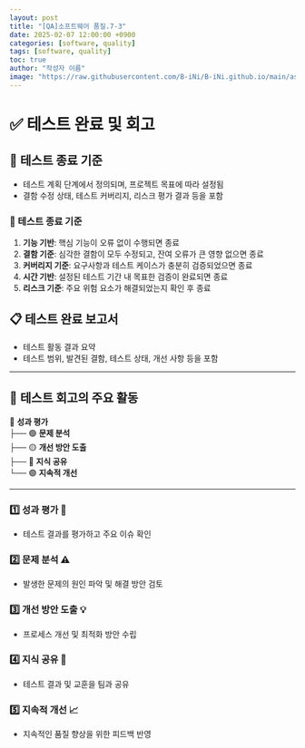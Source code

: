 ```yaml
---
layout: post
title: "[QA]소프트웨어 품질.7-3"
date: 2025-02-07 12:00:00 +0900
categories: [software, quality]
tags: [software, quality]
toc: true
author: "작성자 이름"
image: "https://raw.githubusercontent.com/B-iNi/B-iNi.github.io/main/assets/img/pic/image.png"
---
```



# ✅ 테스트 완료 및 회고  

## 📌 테스트 종료 기준  
- 테스트 계획 단계에서 정의되며, 프로젝트 목표에 따라 설정됨  
- 결함 수정 상태, 테스트 커버리지, 리스크 평가 결과 등을 포함  

### 🏁 테스트 종료 기준  

1. **기능 기반**: 핵심 기능이 오류 없이 수행되면 종료  
2. **결함 기준**: 심각한 결함이 모두 수정되고, 잔여 오류가 큰 영향 없으면 종료  
3. **커버리지 기준**: 요구사항과 테스트 케이스가 충분히 검증되었으면 종료  
4. **시간 기반**: 설정된 테스트 기간 내 목표한 검증이 완료되면 종료  
5. **리스크 기준**: 주요 위험 요소가 해결되었는지 확인 후 종료  

## 📋 테스트 완료 보고서  
- 테스트 활동 결과 요약  
- 테스트 범위, 발견된 결함, 테스트 상태, 개선 사항 등을 포함  

---

## 🔄 테스트 회고의 주요 활동  

🔵 **성과 평가**  
   ├── 🟢 **문제 분석**  
   ├── 🟡 **개선 방안 도출**  
   ├── 🔵 **지식 공유**  
   └── 🟣 **지속적 개선**  

---

### 1️⃣ **성과 평가** 🧪  
   - 테스트 결과를 평가하고 주요 이슈 확인  

### 2️⃣ **문제 분석** ⚠️  
   - 발생한 문제의 원인 파악 및 해결 방안 검토  

### 3️⃣ **개선 방안 도출** 💡  
   - 프로세스 개선 및 최적화 방안 수립  

### 4️⃣ **지식 공유** 📄  
   - 테스트 결과 및 교훈을 팀과 공유  

### 5️⃣ **지속적 개선** 📈  
   - 지속적인 품질 향상을 위한 피드백 반영  
